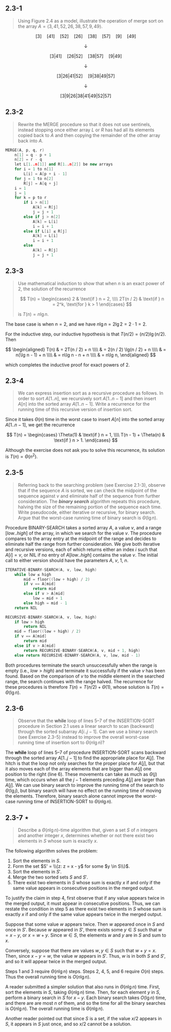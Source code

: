 ## 2.3-1

> Using Figure 2.4 as a model, illustrate the operation of merge sort on the array $A = \langle 3, 41, 52, 26, 38, 57, 9, 49 \rangle$.

$$
[3] \quad [41] \quad [52] \quad [26] \quad [38] \quad [57] \quad [9] \quad [49]
$$

$$
\downarrow
$$

$$
[3|41] \quad [26| 52] \quad [38|57] \quad [9|49]
$$

$$
\downarrow
$$

$$
[3|26|41|52] \quad [9 |38|49|57]
$$

$$
\downarrow
$$

$$
[3|9|26|38|41|49|52|57]
$$

## 2.3-2

> Rewrite the $\text{MERGE}$ procedure so that it does not use sentinels, instead stopping once either array $L$ or $R$ has had all its elements copied back to $A$ and then copying the remainder of the other array back into $A$.

```cpp
MERGE(A, p, q, r)
    n[1] = q - p + 1
    n[2] = r - q
    let L[1..n[1]] and R[1..n[2]] be new arrays
    for i = 1 to n[1]
        L[i] = A[p + i - 1]
    for j = 1 to n[2]
        R[j] = A[q + j]
    i = 1
    j = 1
    for k = p to r
        if i > n[1]
            A[k] = R[j]
            j = j + 1
        else if j > n[2]
            A[k] = L[i]
            i = i + 1
        else if L[i] ≤ R[j]
            A[k] = L[i]
            i = i + 1
        else
            A[k] = R[j]
            j = j + 1
```

## 2.3-3

> Use mathematical induction to show that when $n$ is an exact power of $2$, the solution of the recurrence
>
> $$
> T(n) =
> \begin{cases}
>     2         & \text{if } n = 2, \\\\
>     2T(n / 2) & \text{if } n = 2^k, \text{for } k > 1
> \end{cases}
> $$
> 
> is $T(n) = n\lg n$.

The base case is when $n = 2$, and we have $n\lg n = 2\lg 2 = 2 \cdot 1 = 2$.

For the inductive step, our inductive hypothesis is that $T(n / 2) = (n / 2)\lg(n / 2)$. Then

$$
\begin{aligned}
T(n) & = 2T(n / 2) + n \\\\
     & = 2(n / 2) \lg(n / 2) + n \\\\
     & = n(\lg n - 1) + n \\\\
     & = n\lg n - n + n \\\\
     & = n\lg n,
\end{aligned}
$$

which completes the inductive proof for exact powers of $2$.

## 2.3-4

> We can express insertion sort as a recursive procedure as follows. In order to sort $A[1..n]$, we recursively sort $A[1..n - 1]$ and then insert $A[n]$ into the sorted array $A[1..n - 1]$. Write a recurrence for the running time of this recursive version of insertion sort.

Since it takes $\Theta(n)$ time in the worst case to insert $A[n]$ into the sorted array $A[1..n - 1]$, we get the recurrence

$$
T(n) = \begin{cases}
    \Theta(1)            & \text{if } n = 1, \\\\
    T(n - 1) + \Theta(n) & \text{if } n > 1.
\end{cases}
$$

Although the exercise does not ask you to solve this recurrence, its solution is $T(n) = \Theta(n^2)$.

## 2.3-5

> Referring back to the searching problem (see Exercise 2.1-3), observe that if the sequence $A$ is sorted, we can check the midpoint of the sequence against $v$ and eliminate half of the sequence from further consideration. The ***binary search*** algorithm repeats this procedure, halving the size of the remaining portion of the sequence each time. Write pseudocode, either iterative or recursive, for binary search. Argue that the worst-case running time of binary search is $\Theta(\lg n)$.

Procedure $\text{BINARY-SEARCH}$ takes a sorted array $A$, a value $v$, and a range $[low..high]$ of the array, in which we search for the value $v$. The procedure compares to the array entry at the midpoint of the range and decides to eliminate half the range from further consideration. We give both iterative and recursive versions, each of which returns either an index $i$ such that $A[i] = v$, or $\text{NIL}$ if no entry of $A[low..high]$ contains the value $v$. The initial call to either version should have the parameters $A$, $v$, $1$, $n$.

```cpp
ITERATIVE-BINARY-SEARCH(A, v, low, high)
    while low ≤ high
        mid = floor((low + high) / 2)
        if v == A[mid]
            return mid
        else if v > A[mid]
            low = mid + 1
        else high = mid - 1
    return NIL
```

```cpp
RECURSIVE-BINARY-SEARCH(A, v, low, high)
    if low > high
        return NIL
    mid = floor((low + high) / 2)
    if v == A[mid]
        return mid
    else if v > A[mid]
        return RECURSIVE-BINARY-SEARCH(A, v, mid + 1, high)
    else return RECURSIVE-BINARY-SEARCH(A, v, low, mid - 1)
```

Both procedures terminate the search unsuccessfully when the range is empty (i.e., $low > high$) and terminate it successfully if the value $v$ has been found. Based on the comparison of $v$ to the middle element in the searched range, the search continues with the range halved. The recurrence for these procedures is therefore $T(n) = T(n / 2) + \Theta(1)$, whose solution is $T(n) = \Theta(\lg n)$.

## 2.3-6

> Observe that the **while** loop of lines 5–7 of the $\text{INSERTION-SORT}$ procedure in Section 2.1 uses a linear search to scan (backward) through the sorted subarray $A[i..j - 1]$. Can we use a binary search (see Exercise 2.3-5) instead to improve the overall worst-case running time of insertion sort to $\Theta(n\lg n)$?

The **while** loop of lines 5–7 of procedure $\text{INSERTION-SORT}$ scans backward through the sorted array $A[1..j - 1]$ to find the appropriate place for $A[j]$. The hitch is that the loop not only searches for the proper place for $A[j]$, but that it also moves each of the array elements that are bigger than $A[j]$ one position to the right (line 6). These movements can take as much as $\Theta(j)$ time, which occurs when all the $j - 1$ elements preceding $A[j]$ are larger than $A[j]$. We can use binary search to improve the running time of the search to $\Theta(\lg j)$, but binary search will have no effect on the running time of moving the elements. Therefore, binary search alone cannot improve the worst-case running time of $\text{INSERTION-SORT}$ to $\Theta(n\lg n)$.

## 2.3-7 $\star$

> Describe a $\Theta(n\lg n)$-time algorithm that, given a set $S$ of $n$ integers and another integer $x$, determines whether or not there exist two elements in $S$ whose sum is exactly $x$.

The following algorithm solves the problem:

1. Sort the elements in $S$.
2. Form the set $S' = \\{z: z = x - y$ for some $y \in S\\}$.
3. Sort the elements in $S'$.
4. Merge the two sorted sets $S$ and $S'$.
5. There exist two elements in $S$ whose sum is exactly $x$ if and only if the same value appears in consecutive positions in the merged output.

To justify the claim in step 4, first observe that if any value appears twice in the merged output, it must appear in consecutive positions. Thus, we can restate the condition in step 5 as there exist two elements in $S$ whose sum is exactly $x$ if and only if the same value appears twice in the merged output.

Suppose that some value $w$ appears twice. Then $w$ appeared once in $S$ and once in $S'$. Because $w$ appeared in $S'$, there exists some $y \in S$ such that $w = x - y$, or $x = w + y$. Since $w \in S$, the elements $w$ and $y$ are in $S$ and sum to $x$.

Conversely, suppose that there are values $w, y \in S$ such that $w + y = x$. Then, since $x - y = w$, the value $w$ appears in $S'$. Thus, $w$ is in both $S$ and $S'$, and so it will appear twice in the merged output.

Steps 1 and 3 require $\Theta(n\lg n)$ steps. Steps 2, 4, 5, and 6 require $O(n)$ steps. Thus the overall running time is $O(n\lg n)$.

A reader submitted a simpler solution that also runs in $\Theta(n\lg n)$ time. First, sort the elements in $S$, taking $\Theta(n\lg n)$ time. Then, for each element $y$ in $S$, perform a binary search in $S$ for $x - y$. Each binary search takes $O(\lg n)$ time, and there are are most $n$ of them, and so the time for all the binary searches is $O(n\lg n)$. The overall running time is $\Theta(n\lg n)$.

Another reader pointed out that since $S$ is a set, if the value $x / 2$ appears in $S$, it appears in $S$ just once, and so $x / 2$ cannot be a solution.

